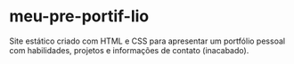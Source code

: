 # meu-pre-portif-lio
Site estático criado com HTML e CSS para apresentar um portfólio pessoal com habilidades, projetos e informações de contato (inacabado).
